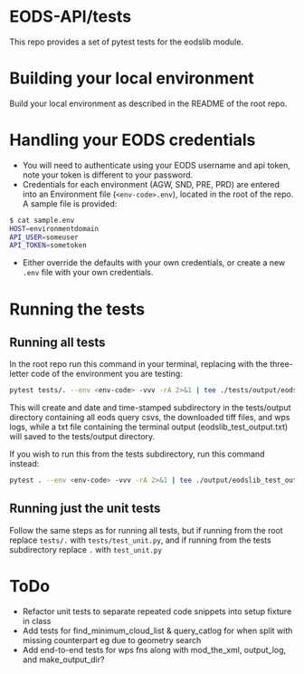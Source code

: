 # EODS-API/tests
This repo provides a set of pytest tests for the eodslib module.

# Building your local environment

Build your local environment as described in the README of the root repo.

# Handling your EODS credentials

* You will need to authenticate using your EODS username and api token, note your token is different to your password.
* Credentials for each environment (AGW, SND, PRE, PRD) are entered into an Environment file (`<env-code>.env`), located in the root of the repo. A sample file is provided:
```bash
$ cat sample.env
HOST=environmentdomain
API_USER=someuser
API_TOKEN=sometoken
```
* Either override the defaults with your own credentials, or create a new `.env` file with your own credentials.

# Running the tests

## Running all tests

In the root repo run this command in your terminal, replacing <env-code> with the three-letter code of the environment you are testing:
```bash
pytest tests/. --env <env-code> -vvv -rA 2>&1 | tee ./tests/output/eodslib_test_output.txt
```
This will create and date and time-stamped subdirectory in the tests/output directory containing all eods query csvs, the downloaded tiff files, and wps logs, while a txt file containing the terminal output (eodslib_test_output.txt) will saved to the tests/output directory.

If you wish to run this from the tests subdirectory, run this command instead:
```bash
pytest . --env <env-code> -vvv -rA 2>&1 | tee ./output/eodslib_test_output.txt
```

## Running just the unit tests

Follow the same steps as for running all tests, but if running from the root replace `tests/.` with  `tests/test_unit.py`, and if running from the tests subdirectory replace `.` with `test_unit.py`

# ToDo

* Refactor unit tests to separate repeated code snippets into setup fixture in class
* Add tests for find_minimum_cloud_list & query_catlog for when split with missing counterpart eg due to geometry search
* Add end-to-end tests for wps fns along with mod_the_xml, output_log, and make_output_dir?
